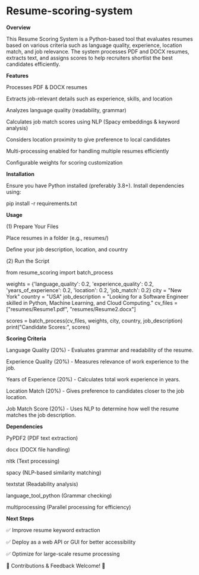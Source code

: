 # Resume-scoring-system

**Overview**

This Resume Scoring System is a Python-based tool that evaluates resumes based on various criteria such as language quality, experience, location match, and job relevance. The system processes PDF and DOCX resumes, extracts text, and assigns scores to help recruiters shortlist the best candidates efficiently.

**Features**

Processes PDF & DOCX resumes

Extracts job-relevant details such as experience, skills, and location

Analyzes language quality (readability, grammar)

Calculates job match scores using NLP (Spacy embeddings & keyword analysis)

Considers location proximity to give preference to local candidates

Multi-processing enabled for handling multiple resumes efficiently

Configurable weights for scoring customization

**Installation**

Ensure you have Python installed (preferably 3.8+). Install dependencies using:

pip install -r requirements.txt

**Usage**

(1) Prepare Your Files

Place resumes in a folder (e.g., resumes/)

Define your job description, location, and country

(2️) Run the Script

from resume_scoring import batch_process

weights = {'language_quality': 0.2, 'experience_quality': 0.2, 'years_of_experience': 0.2, 'location': 0.2, 'job_match': 0.2}
city = "New York"
country = "USA"
job_description = "Looking for a Software Engineer skilled in Python, Machine Learning, and Cloud Computing."
cv_files = ["resumes/Resume1.pdf", "resumes/Resume2.docx"]

scores = batch_process(cv_files, weights, city, country, job_description)
print("Candidate Scores:", scores)

**Scoring Criteria**

Language Quality (20%) - Evaluates grammar and readability of the resume.

Experience Quality (20%) - Measures relevance of work experience to the job.

Years of Experience (20%) - Calculates total work experience in years.

Location Match (20%) - Gives preference to candidates closer to the job location.

Job Match Score (20%) - Uses NLP to determine how well the resume matches the job description.

**Dependencies**

PyPDF2 (PDF text extraction)

docx (DOCX file handling)

nltk (Text processing)

spacy (NLP-based similarity matching)

textstat (Readability analysis)

language_tool_python (Grammar checking)

multiprocessing (Parallel processing for efficiency)

**Next Steps**

✅ Improve resume keyword extraction

✅ Deploy as a web API or GUI for better accessibility

✅ Optimize for large-scale resume processing

📩 Contributions & Feedback Welcome! 🚀

